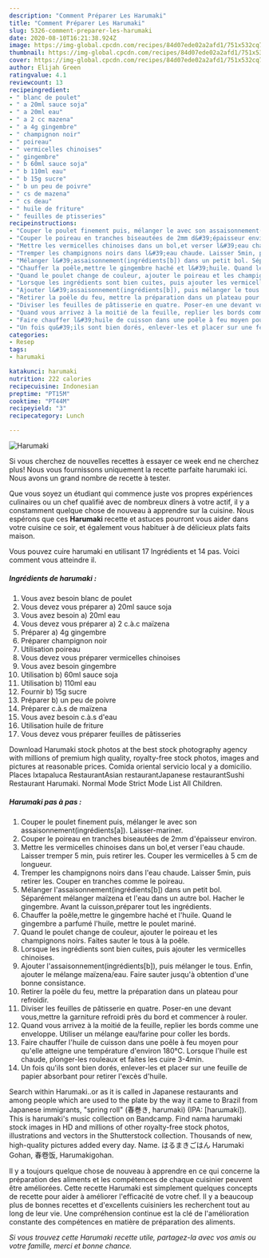 ```yaml
---
description: "Comment Préparer Les Harumaki"
title: "Comment Préparer Les Harumaki"
slug: 5326-comment-preparer-les-harumaki
date: 2020-08-10T16:21:38.924Z
image: https://img-global.cpcdn.com/recipes/84d07ede02a2afd1/751x532cq70/harumaki-photo-principale-de-la-recette.jpg
thumbnail: https://img-global.cpcdn.com/recipes/84d07ede02a2afd1/751x532cq70/harumaki-photo-principale-de-la-recette.jpg
cover: https://img-global.cpcdn.com/recipes/84d07ede02a2afd1/751x532cq70/harumaki-photo-principale-de-la-recette.jpg
author: Elijah Green
ratingvalue: 4.1
reviewcount: 13
recipeingredient:
- " blanc de poulet"
- " a 20ml sauce soja"
- " a 20ml eau"
- " a 2 cc mazena"
- " a 4g gingembre"
- " champignon noir"
- " poireau"
- " vermicelles chinoises"
- " gingembre"
- " b 60ml sauce soja"
- " b 110ml eau"
- " b 15g sucre"
- " b un peu de poivre"
- " cs de mazena"
- " cs deau"
- " huile de friture"
- " feuilles de ptisseries"
recipeinstructions:
- "Couper le poulet finement puis, mélanger le avec son assaisonnement(ingrédients[a]). Laisser-mariner."
- "Couper le poireau en tranches biseautées de 2mm d&#39;épaisseur environ."
- "Mettre les vermicelles chinoises dans un bol,et verser l&#39;eau chaude. Laisser tremper 5 min, puis retirer les. Couper les vermicelles à 5 cm de longueur."
- "Tremper les champignons noirs dans l&#39;eau chaude. Laisser 5min, puis retirer les. Couper en tranches comme le poireau."
- "Mélanger l&#39;assaisonnement(ingrédients[b]) dans un petit bol. Séparément mélanger maïzena et l&#39;eau dans un autre bol. Hacher le gingembre. Avant la cuisson,préparer tout les ingrédients."
- "Chauffer la poêle,mettre le gingembre haché et l&#39;huile. Quand le gingembre a parfumé l&#39;huile, mettre le poulet mariné."
- "Quand le poulet change de couleur, ajouter le poireau et les champignons noirs. Faites sauter le tous à la poêle."
- "Lorsque les ingrédients sont bien cuites, puis ajouter les vermicelles chinoises."
- "Ajouter l&#39;assaisonnement(ingrédients[b]), puis mélanger le tous. Enfin, ajouter le mélange maïzena/eau. Faire sauter jusqu&#39;à obtention d&#39;une bonne consistance."
- "Retirer la poêle du feu, mettre la préparation dans un plateau pour refroidir."
- "Diviser les feuilles de pâtisserie en quatre. Poser-en une devant vous,mettre la garniture refroidi près du bord et commencer à rouler."
- "Quand vous arrivez à la moitié de la feuille, replier les bords comme une enveloppe. Utiliser un mélange eau/farine pour coller les bords."
- "Faire chauffer l&#39;huile de cuisson dans une poêle à feu moyen pour qu&#39;elle atteigne une température d&#39;environ 180℃. Lorsque l&#39;huile est chaude, plonger-les rouleaux et faites les cuire 3-4min."
- "Un fois qu&#39;ils sont bien dorés, enlever-les et placer sur une feuille de papier absorbant pour retirer l&#39;excès d&#39;huile."
categories:
- Resep
tags:
- harumaki

katakunci: harumaki 
nutrition: 222 calories
recipecuisine: Indonesian
preptime: "PT15M"
cooktime: "PT44M"
recipeyield: "3"
recipecategory: Lunch

---
```



![Harumaki](https://img-global.cpcdn.com/recipes/84d07ede02a2afd1/751x532cq70/harumaki-photo-principale-de-la-recette.jpg)

Si vous cherchez de nouvelles recettes à essayer ce week end ne cherchez plus! Nous vous fournissons uniquement la recette parfaite harumaki ici. Nous avons un grand nombre de recette à tester.

Que vous soyez un étudiant qui commence juste vos propres expériences culinaires ou un chef qualifié avec de nombreux dîners à votre actif, il y a constamment quelque chose de nouveau à apprendre sur la cuisine. Nous espérons que ces <strong> Harumaki </strong> recette et astuces pourront vous aider dans votre cuisine ce soir, et également vous habituer à de délicieux plats faits maison.

<!--inarticleads1-->

Vous pouvez cuire harumaki en utilisant 17 Ingrédients et 14 pas. Voici comment vous atteindre il.

##### Ingrédients de harumaki :

1. Vous avez besoin  blanc de poulet
1. Vous devez vous préparer  a) 20ml sauce soja
1. Vous avez besoin  a) 20ml eau
1. Vous devez vous préparer  a) 2 c.à.c maïzena
1. Préparer  a) 4g gingembre
1. Préparer  champignon noir
1. Utilisation  poireau
1. Vous devez vous préparer  vermicelles chinoises
1. Vous avez besoin  gingembre
1. Utilisation  b) 60ml sauce soja
1. Utilisation  b) 110ml eau
1. Fournir  b) 15g sucre
1. Préparer  b) un peu de poivre
1. Préparer  c.à.s de maïzena
1. Vous avez besoin  c.à.s d&#39;eau
1. Utilisation  huile de friture
1. Vous devez vous préparer  feuilles de pâtisseries


Download Harumaki stock photos at the best stock photography agency with millions of premium high quality, royalty-free stock photos, images and pictures at reasonable prices. Comida oriental servicio local y a domicilio. Places Ixtapaluca RestaurantAsian restaurantJapanese restaurantSushi Restaurant Harumaki. Normal Mode Strict Mode List All Children. 

<!--inarticleads2-->

##### Harumaki pas à pas :

1. Couper le poulet finement puis, mélanger le avec son assaisonnement(ingrédients[a]). Laisser-mariner.
1. Couper le poireau en tranches biseautées de 2mm d&#39;épaisseur environ.
1. Mettre les vermicelles chinoises dans un bol,et verser l&#39;eau chaude. Laisser tremper 5 min, puis retirer les. Couper les vermicelles à 5 cm de longueur.
1. Tremper les champignons noirs dans l&#39;eau chaude. Laisser 5min, puis retirer les. Couper en tranches comme le poireau.
1. Mélanger l&#39;assaisonnement(ingrédients[b]) dans un petit bol. Séparément mélanger maïzena et l&#39;eau dans un autre bol. Hacher le gingembre. Avant la cuisson,préparer tout les ingrédients.
1. Chauffer la poêle,mettre le gingembre haché et l&#39;huile. Quand le gingembre a parfumé l&#39;huile, mettre le poulet mariné.
1. Quand le poulet change de couleur, ajouter le poireau et les champignons noirs. Faites sauter le tous à la poêle.
1. Lorsque les ingrédients sont bien cuites, puis ajouter les vermicelles chinoises.
1. Ajouter l&#39;assaisonnement(ingrédients[b]), puis mélanger le tous. Enfin, ajouter le mélange maïzena/eau. Faire sauter jusqu&#39;à obtention d&#39;une bonne consistance.
1. Retirer la poêle du feu, mettre la préparation dans un plateau pour refroidir.
1. Diviser les feuilles de pâtisserie en quatre. Poser-en une devant vous,mettre la garniture refroidi près du bord et commencer à rouler.
1. Quand vous arrivez à la moitié de la feuille, replier les bords comme une enveloppe. Utiliser un mélange eau/farine pour coller les bords.
1. Faire chauffer l&#39;huile de cuisson dans une poêle à feu moyen pour qu&#39;elle atteigne une température d&#39;environ 180℃. Lorsque l&#39;huile est chaude, plonger-les rouleaux et faites les cuire 3-4min.
1. Un fois qu&#39;ils sont bien dorés, enlever-les et placer sur une feuille de papier absorbant pour retirer l&#39;excès d&#39;huile.


Search within Harumaki..or as it is called in Japanese restaurants and among people which are used to the plate by the way it came to Brazil from Japanese immigrants, &#34;spring roll&#34; (春巻き, harumaki) (IPA: [haɾɯmaki]). This is harumaki&#39;s music collection on Bandcamp. Find nama harumaki stock images in HD and millions of other royalty-free stock photos, illustrations and vectors in the Shutterstock collection. Thousands of new, high-quality pictures added every day. Name. はるまきごはん Harumaki Gohan, 春卷饭, Harumakigohan. 

<!--inarticleads1-->

<p>
Il y a toujours quelque chose de nouveau à apprendre en ce qui concerne la préparation des aliments et les compétences de chaque cuisinier peuvent être améliorées. Cette recette Harumaki est simplement quelques concepts de recette pour aider à améliorer l'efficacité de votre chef. Il y a beaucoup plus de bonnes recettes et d'excellents cuisiniers les recherchent tout au long de leur vie. Une compréhension continue est la clé de l'amélioration constante des compétences en matière de préparation des aliments.
</p>

<p>
<i>Si vous trouvez cette Harumaki recette utile, partagez-la avec vos amis ou votre famille, merci et bonne chance.</i>
</p>
